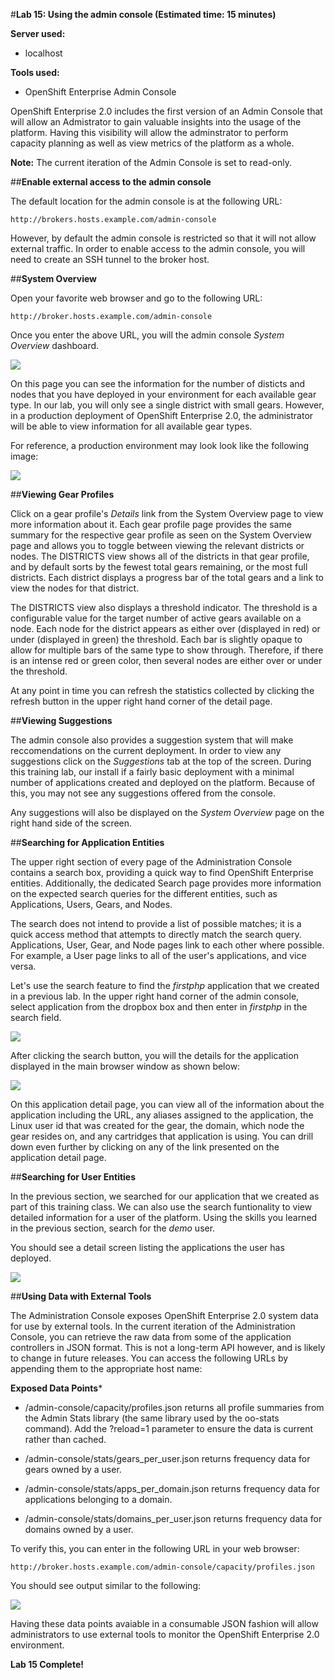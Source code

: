 
#**Lab 15: Using the admin console (Estimated time: 15 minutes)**


**Server used:**

* localhost

**Tools used:**

* OpenShift Enterprise Admin Console

OpenShift Enterprise 2.0 includes the first version of an Admin Console that will allow an Admistrator to gain valuable insights into the usage of the platform.  Having this visibility will allow the adminstrator to perform capacity planning as well as view metrics of the platform as a whole.  

**Note:** The current iteration of the Admin Console is set to read-only.

##**Enable external access to the admin console**

The default location for the admin console is at the following URL:

    http://brokers.hosts.example.com/admin-console

However, by default the admin console is restricted so that it will not allow external traffic.  In order to enable access to the admin console, you will need to create an SSH tunnel to the broker host.

##**System Overview**

Open your favorite web browser and go to the following URL:

	http://broker.hosts.example.com/admin-console
	
Once you enter the above URL, you will the admin console *System Overview* dashboard.

![](http://training.runcloudrun.com/ose2/adminconsole1.png)

On this page you can see the information for the number of disticts and nodes that you have deployed in your environment for each available gear type.  In our lab, you will only see a single district with small gears.  However, in a production deployment of OpenShift Enterprise 2.0, the administrator will be able to view information for all available gear types.

For reference, a production environment may look look like the following image:

![](http://training.runcloudrun.com/ose2/adminconsole2.png)

##**Viewing Gear Profiles**

Click on a gear profile's *Details* link from the System Overview page to view more information about it. Each gear profile page provides the same summary for the respective gear profile as seen on the System Overview page and allows you to toggle between viewing the relevant districts or nodes. The DISTRICTS view shows all of the districts in that gear profile, and by default sorts by the fewest total gears remaining, or the most full districts. Each district displays a progress bar of the total gears and a link to view the nodes for that district.

The DISTRICTS view also displays a threshold indicator. The threshold is a configurable value for the target number of active gears available on a node. Each node for the district appears as either over (displayed in red) or under (displayed in green) the threshold. Each bar is slightly opaque to allow for multiple bars of the same type to show through. Therefore, if there is an intense red or green color, then several nodes are either over or under the threshold.

At any point in time you can refresh the statistics collected by clicking the refresh button in the upper right hand corner of the detail page.

##**Viewing Suggestions**

The admin console also provides a suggestion system that will make reccomendations on the current deployment.  In order to view any suggestions click on the *Suggestions* tab at the top of the screen.  During this training lab, our install if a fairly basic deployment with a minimal number of applications created and deployed on the platform.  Because of this, you may not see any suggestions offered from the console.

Any suggestions will also be displayed on the *System Overview* page on the right hand side of the screen.

##**Searching for Application Entities**

The upper right section of every page of the Administration Console contains a search box, providing a quick way to find OpenShift Enterprise entities. Additionally, the dedicated Search page provides more information on the expected search queries for the different entities, such as Applications, Users, Gears, and Nodes.

The search does not intend to provide a list of possible matches; it is a quick access method that attempts to directly match the search query. Applications, User, Gear, and Node pages link to each other where possible. For example, a User page links to all of the user's applications, and vice versa.

Let's use the search feature to find the *firstphp* application that we created in a previous lab.  In the upper right hand corner of the admin console, select application from the dropbox box and then enter in *firstphp* in the search field.

![](http://training.runcloudrun.com/ose2/adminconsole3.png)

After clicking the search button, you will the details for the application displayed in the main browser window as shown below:

![](http://training.runcloudrun.com/ose2/adminconsole4.png)

On this application detail page, you can view all of the information about the application including the URL, any aliases assigned to the application, the Linux user id that was created for the gear, the domain, which node the gear resides on, and any cartridges that application is using.  You can drill down even further by clicking on any of the link presented on the application detail page.

##**Searching for User Entities**

In the previous section, we searched for our application that we created as part of this training class.  We can also use the search funtionality to view detailed information for a user of the platform.  Using the skills you learned in the previous section, search for the *demo* user.

You should see a detail screen listing the applications the user has deployed.

![](http://training.runcloudrun.com/ose2/adminconsole5.png)

##**Using Data with External Tools**

The Administration Console exposes OpenShift Enterprise 2.0 system data for use by external tools. In the current iteration of the Administration Console, you can retrieve the raw data from some of the application controllers in JSON format. This is not a long-term API however, and is likely to change in future releases. You can access the following URLs by appending them to the appropriate host name:

**Exposed Data Points***

* /admin-console/capacity/profiles.json returns all profile summaries from the Admin Stats library (the same library used by the oo-stats command). Add the ?reload=1 parameter to ensure the data is current rather than cached.

* /admin-console/stats/gears_per_user.json returns frequency data for gears owned by a user.
* /admin-console/stats/apps_per_domain.json returns frequency data for applications belonging to a domain.

* /admin-console/stats/domains_per_user.json returns frequency data for domains owned by a user.

To verify this, you can enter in the following URL in your web browser:

    http://broker.hosts.example.com/admin-console/capacity/profiles.json

You should see output similar to the following:

![](http://training.runcloudrun.com/ose2/adminconsole6.png)

Having these data points avaiable in a consumable JSON fashion will allow administrators to use external tools to monitor the OpenShift Enterprise 2.0 environment.

**Lab 15 Complete!**
<!--BREAK-->
